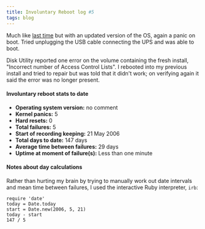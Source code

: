 ```yaml
---
title: Involuntary Reboot log #5
tags: blog
---
```


Much like [last time]() but with an updated version of the OS, again a panic on boot. Tried unplugging the USB cable connecting the UPS and was able to boot.

Disk Utility reported one error on the volume containing the fresh install, "Incorrect number of Access Control Lists". I rebooted into my previous install and tried to repair but was told that it didn't work; on verifying again it said the error was no longer present.

#### Involuntary reboot stats to date

-   **Operating system version:** no comment
-   **Kernel panics:** 5
-   **Hard resets:** 0
-   **Total failures:** 5
-   **Start of recording keeping:** 21 May 2006
-   **Total days to date:** 147 days
-   **Average time between failures:** 29 days
-   **Uptime at moment of failure(s):** Less than one minute





#### Notes about day calculations

Rather than hurting my brain by trying to manually work out date intervals and mean time between failures, I used the interactive Ruby interpreter, `irb`:

    require 'date'
    today = Date.today
    start = Date.new(2006, 5, 21)
    today - start
    147 / 5

